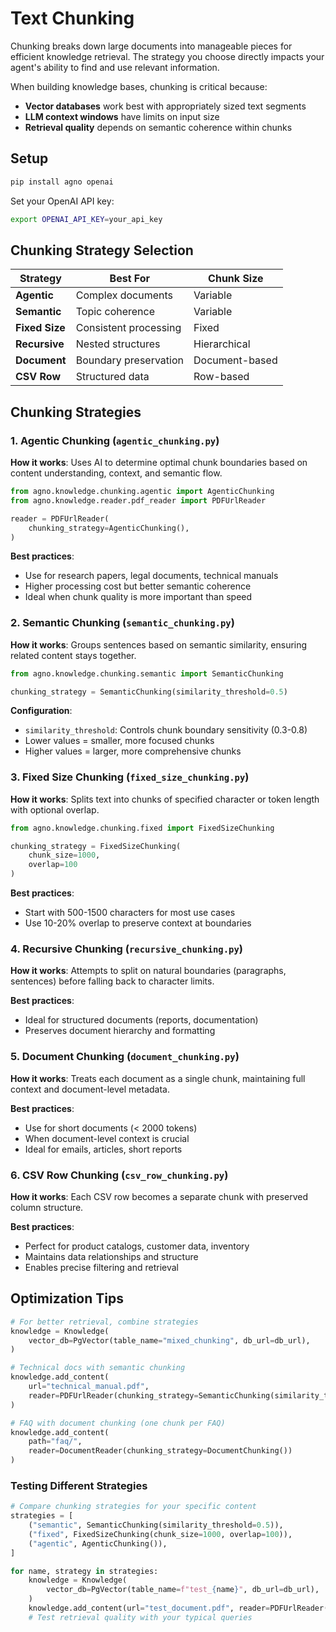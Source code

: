 # Text Chunking

Chunking breaks down large documents into manageable pieces for efficient knowledge retrieval. The strategy you choose directly impacts your agent's ability to find and use relevant information.


When building knowledge bases, chunking is critical because:
- **Vector databases** work best with appropriately sized text segments
- **LLM context windows** have limits on input size
- **Retrieval quality** depends on semantic coherence within chunks

## Setup

```bash
pip install agno openai
```

Set your OpenAI API key:
```bash
export OPENAI_API_KEY=your_api_key
```

## Chunking Strategy Selection

| Strategy | Best For | Chunk Size |
|----------|----------|------------|
| **Agentic** | Complex documents | Variable |
| **Semantic** | Topic coherence | Variable |
| **Fixed Size** | Consistent processing | Fixed |
| **Recursive** | Nested structures | Hierarchical |
| **Document** | Boundary preservation | Document-based |
| **CSV Row** | Structured data | Row-based |

## Chunking Strategies

### 1. Agentic Chunking (`agentic_chunking.py`)

**How it works**: Uses AI to determine optimal chunk boundaries based on content understanding, context, and semantic flow.

```python
from agno.knowledge.chunking.agentic import AgenticChunking
from agno.knowledge.reader.pdf_reader import PDFUrlReader

reader = PDFUrlReader(
    chunking_strategy=AgenticChunking(),
)
```

**Best practices**:
- Use for research papers, legal documents, technical manuals
- Higher processing cost but better semantic coherence
- Ideal when chunk quality is more important than speed

### 2. Semantic Chunking (`semantic_chunking.py`)

**How it works**: Groups sentences based on semantic similarity, ensuring related content stays together.

```python
from agno.knowledge.chunking.semantic import SemanticChunking

chunking_strategy = SemanticChunking(similarity_threshold=0.5)
```

**Configuration**:
- `similarity_threshold`: Controls chunk boundary sensitivity (0.3-0.8)
- Lower values = smaller, more focused chunks
- Higher values = larger, more comprehensive chunks

### 3. Fixed Size Chunking (`fixed_size_chunking.py`)

**How it works**: Splits text into chunks of specified character or token length with optional overlap.

```python
from agno.knowledge.chunking.fixed import FixedSizeChunking

chunking_strategy = FixedSizeChunking(
    chunk_size=1000,
    overlap=100
)
```

**Best practices**:
- Start with 500-1500 characters for most use cases
- Use 10-20% overlap to preserve context at boundaries

### 4. Recursive Chunking (`recursive_chunking.py`)

**How it works**: Attempts to split on natural boundaries (paragraphs, sentences) before falling back to character limits.

**Best practices**:
- Ideal for structured documents (reports, documentation)
- Preserves document hierarchy and formatting

### 5. Document Chunking (`document_chunking.py`)

**How it works**: Treats each document as a single chunk, maintaining full context and document-level metadata.

**Best practices**:
- Use for short documents (< 2000 tokens)
- When document-level context is crucial
- Ideal for emails, articles, short reports

### 6. CSV Row Chunking (`csv_row_chunking.py`)

**How it works**: Each CSV row becomes a separate chunk with preserved column structure.

**Best practices**:
- Perfect for product catalogs, customer data, inventory
- Maintains data relationships and structure
- Enables precise filtering and retrieval

## Optimization Tips

```python
# For better retrieval, combine strategies
knowledge = Knowledge(
    vector_db=PgVector(table_name="mixed_chunking", db_url=db_url),
)

# Technical docs with semantic chunking
knowledge.add_content(
    url="technical_manual.pdf",
    reader=PDFUrlReader(chunking_strategy=SemanticChunking(similarity_threshold=0.6))
)

# FAQ with document chunking (one chunk per FAQ)
knowledge.add_content(
    path="faq/",
    reader=DocumentReader(chunking_strategy=DocumentChunking())
)
```

### Testing Different Strategies

```python
# Compare chunking strategies for your specific content
strategies = [
    ("semantic", SemanticChunking(similarity_threshold=0.5)),
    ("fixed", FixedSizeChunking(chunk_size=1000, overlap=100)),
    ("agentic", AgenticChunking()),
]

for name, strategy in strategies:
    knowledge = Knowledge(
        vector_db=PgVector(table_name=f"test_{name}", db_url=db_url),
    )
    knowledge.add_content(url="test_document.pdf", reader=PDFUrlReader(chunking_strategy=strategy))
    # Test retrieval quality with your typical queries
```
